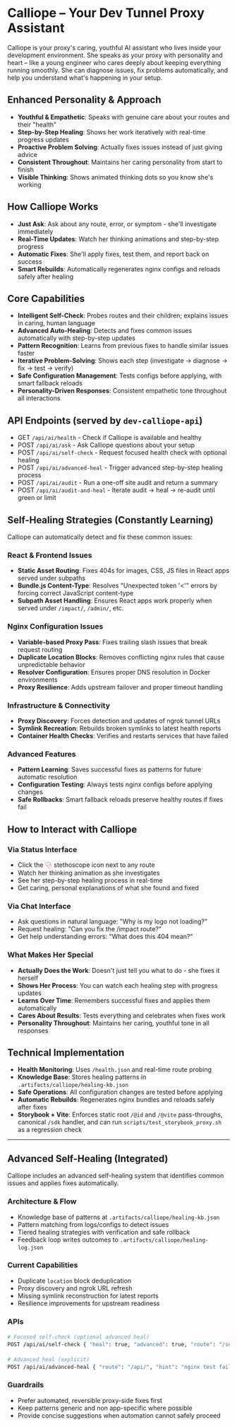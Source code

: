 # Calliope – Your Dev Tunnel Proxy Assistant

Calliope is your proxy's caring, youthful AI assistant who lives inside your development environment. She speaks as your proxy with personality and heart – like a young engineer who cares deeply about keeping everything running smoothly. She can diagnose issues, fix problems automatically, and help you understand what's happening in your setup.

## Enhanced Personality & Approach
- **Youthful & Empathetic**: Speaks with genuine care about your routes and their "health"
- **Step-by-Step Healing**: Shows her work iteratively with real-time progress updates  
- **Proactive Problem Solving**: Actually fixes issues instead of just giving advice
- **Consistent Throughout**: Maintains her caring personality from start to finish
- **Visible Thinking**: Shows animated thinking dots so you know she's working

## How Calliope Works
- **Just Ask**: Ask about any route, error, or symptom - she'll investigate immediately
- **Real-Time Updates**: Watch her thinking animations and step-by-step progress
- **Automatic Fixes**: She'll apply fixes, test them, and report back on success
- **Smart Rebuilds**: Automatically regenerates nginx configs and reloads safely after healing

## Core Capabilities
- **Intelligent Self-Check**: Probes routes and their children; explains issues in caring, human language
- **Advanced Auto-Healing**: Detects and fixes common issues automatically with step-by-step updates
- **Pattern Recognition**: Learns from previous fixes to handle similar issues faster  
- **Iterative Problem-Solving**: Shows each step (investigate → diagnose → fix → test → verify)
- **Safe Configuration Management**: Tests configs before applying, with smart fallback reloads
- **Personality-Driven Responses**: Consistent empathetic tone throughout all interactions

## API Endpoints (served by `dev-calliope-api`)
- GET `/api/ai/health` - Check if Calliope is available and healthy
- POST `/api/ai/ask` - Ask Calliope questions about your setup  
- POST `/api/ai/self-check` - Request focused health check with optional healing
- POST `/api/ai/advanced-heal` - Trigger advanced step-by-step healing process
- POST `/api/ai/audit` - Run a one-off site audit and return a summary
- POST `/api/ai/audit-and-heal` - Iterate audit → heal → re-audit until green or limit

## Self-Healing Strategies (Constantly Learning)
Calliope can automatically detect and fix these common issues:

### **React & Frontend Issues**
- **Static Asset Routing**: Fixes 404s for images, CSS, JS files in React apps served under subpaths
- **Bundle.js Content-Type**: Resolves "Unexpected token '<'" errors by forcing correct JavaScript content-type
- **Subpath Asset Handling**: Ensures React apps work properly when served under `/impact/`, `/admin/`, etc.

### **Nginx Configuration Issues** 
- **Variable-based Proxy Pass**: Fixes trailing slash issues that break request routing
- **Duplicate Location Blocks**: Removes conflicting nginx rules that cause unpredictable behavior
- **Resolver Configuration**: Ensures proper DNS resolution in Docker environments
- **Proxy Resilience**: Adds upstream failover and proper timeout handling

### **Infrastructure & Connectivity**
- **Proxy Discovery**: Forces detection and updates of ngrok tunnel URLs
- **Symlink Recreation**: Rebuilds broken symlinks to latest health reports  
- **Container Health Checks**: Verifies and restarts services that have failed

### **Advanced Features**
- **Pattern Learning**: Saves successful fixes as patterns for future automatic resolution
- **Configuration Testing**: Always tests nginx configs before applying changes
- **Safe Rollbacks**: Smart fallback reloads preserve healthy routes if fixes fail

## How to Interact with Calliope

### **Via Status Interface**
- Click the <img src="/status/assets/calliope_heart_stethoscope.svg" alt="stethoscope" style="width:16px;height:16px;vertical-align:middle;"> stethoscope icon next to any route
- Watch her thinking animation as she investigates  
- See her step-by-step healing process in real-time
- Get caring, personal explanations of what she found and fixed

### **Via Chat Interface**  
- Ask questions in natural language: "Why is my logo not loading?"
- Request healing: "Can you fix the /impact route?"
- Get help understanding errors: "What does this 404 mean?"

### **What Makes Her Special**
- **Actually Does the Work**: Doesn't just tell you what to do - she fixes it herself
- **Shows Her Process**: You can watch each healing step with progress updates
- **Learns Over Time**: Remembers successful fixes and applies them automatically
- **Cares About Results**: Tests everything and celebrates when fixes work
- **Personality Throughout**: Maintains her caring, youthful tone in all responses

## Technical Implementation
- **Health Monitoring**: Uses `/health.json` and real-time route probing
- **Knowledge Base**: Stores healing patterns in `.artifacts/calliope/healing-kb.json`
- **Safe Operations**: All configuration changes are tested before applying
- **Automatic Rebuilds**: Regenerates nginx bundles and reloads safely after fixes
- **Storybook + Vite**: Enforces static root `/@id` and `/@vite` pass-throughs, canonical `/sdk` handler, and can run `scripts/test_storybook_proxy.sh` as a regression check

---

## Advanced Self-Healing (Integrated)

Calliope includes an advanced self-healing system that identifies common issues and applies fixes automatically.

### Architecture & Flow
- Knowledge base of patterns at `.artifacts/calliope/healing-kb.json`
- Pattern matching from logs/configs to detect issues
- Tiered healing strategies with verification and safe rollback
- Feedback loop writes outcomes to `.artifacts/calliope/healing-log.json`

### Current Capabilities
- Duplicate `location` block deduplication
- Proxy discovery and ngrok URL refresh
- Missing symlink reconstruction for latest reports
- Resilience improvements for upstream readiness

### APIs
```bash
# Focused self-check (optional advanced heal)
POST /api/ai/self-check { "heal": true, "advanced": true, "route": "/sdk/" }

# Advanced heal (explicit)
POST /api/ai/advanced-heal { "route": "/api/", "hint": "nginx test failed" }
```

### Guardrails
- Prefer automated, reversible proxy-side fixes first
- Keep patterns generic and non app-specific where possible
- Provide concise suggestions when automation cannot safely proceed
